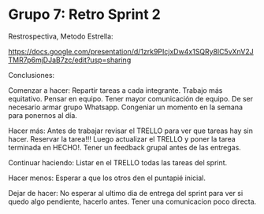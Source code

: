 # Grupo 7: Retro Sprint 2


Restrospectiva, Metodo Estrella:

https://docs.google.com/presentation/d/1zrk9PIcjxDw4x1SQRy8lC5vXnV2JTMR7p6mjDJaB7zc/edit?usp=sharing


Conclusiones:

Comenzar a hacer:
Repartir tareas a cada integrante.
Trabajo más equitativo.
Pensar en equipo.
Tener mayor comunicación de equipo. De ser necesario armar grupo Whatsapp.
Congeniar un momento en la semana para ponernos al día.

Hacer más:
Antes de trabajar revisar el TRELLO para ver que tareas hay sin hacer.
Reservar la tarea!!!
Luego actualizar el TRELLO y poner la tarea terminada en HECHO!.
Tener un feedback grupal antes de las entregas.

Continuar haciendo:
Listar en el TRELLO todas las tareas del sprint.

Hacer menos:
Esperar a que los otros den el puntapié inicial.

Dejar de hacer:
No esperar al ultimo dia de entrega del sprint para ver si quedo algo pendiente, hacerlo antes.
Tener una comunicacion poco directa.



